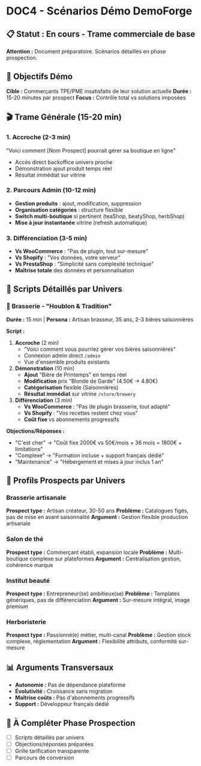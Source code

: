 # DOC4 - Scénarios Démo DemoForge

## 📋 Statut : En cours - Trame commerciale de base

**Attention :** Document préparatoire. Scénarios détaillés en phase prospection.

## 🎯 Objectifs Démo

**Cible :** Commerçants TPE/PME insatisfaits de leur solution actuelle
**Durée :** 15-20 minutes par prospect
**Focus :** Contrôle total vs solutions imposées

## 🎬 Trame Générale (15-20 min)

### 1. Accroche (2-3 min)

"Voici comment [Nom Prospect] pourrait gérer sa boutique en ligne"

- Accès direct backoffice univers proche
- Démonstration ajout produit temps réel
- Résultat immédiat sur vitrine

### 2. Parcours Admin (10-12 min)

- **Gestion produits** : ajout, modification, suppression
- **Organisation catégories** : structure flexible
- **Switch multi-boutique** si pertinent (teaShop, beatyShop, herbShop)
- **Mise à jour instantanée** vitrine (refresh automatique)

### 3. Différenciation (3-5 min)

- **Vs WooCommerce** : "Pas de plugin, tout sur-mesure"
- **Vs Shopify** : "Vos données, votre serveur"
- **Vs PrestaShop** : "Simplicité sans complexité technique"
- **Maîtrise totale** des données et personnalisation

## 🎯 Scripts Détaillés par Univers

### 🍺 Brasserie - "Houblon & Tradition"

**Durée :** 15 min | **Persona :** Artisan brasseur, 35 ans, 2-3 bières saisonnières

**Script :**

1. **Accroche** (2 min)
   - "Voici comment vous pourriez gérer vos bières saisonnières"
   - Connexion admin direct `/admin`
   - Vue d'ensemble produits existants
2. **Démonstration** (10 min)
   - **Ajout** "Bière de Printemps" en temps réel
   - **Modification** prix "Blonde de Garde" (4.50€ → 4.80€)
   - **Catégorisation** flexible (Saisonnières)
   - **Résultat immédiat** sur vitrine `/store/brewery`
3. **Différenciation** (3 min)
   - **Vs WooCommerce** : "Pas de plugin brasserie, tout adapté"
   - **Vs Shopify** : "Vos recettes restent chez vous"
   - **Coût fixe** vs abonnements progressifs

**Objections/Réponses :**

- "C'est cher" → "Coût fixe 2000€ vs 50€/mois × 36 mois = 1800€ + limitations"
- "Complexe" → "Formation incluse + support français dédié"
- "Maintenance" → "Hébergement et mises à jour inclus 1 an"

## 🏪 Profils Prospects par Univers

### Brasserie artisanale

**Prospect type :** Artisan créateur, 30-50 ans
**Problème :** Catalogues figés, pas de mise en avant saisonnalité
**Argument :** Gestion flexible production artisanale

### Salon de thé

**Prospect type :** Commerçant établi, expansion locale
**Problème :** Multi-boutique complexe sur plateformes
**Argument :** Centralisation gestion, cohérence marque

### Institut beauté

**Prospect type :** Entrepreneur(se) ambitieux(se)
**Problème :** Templates génériques, pas de différenciation
**Argument :** Sur-mesure intégral, image premium

### Herboristerie

**Prospect type :** Passionné(e) métier, multi-canal
**Problème :** Gestion stock complexe, réglementation
**Argument :** Flexibilité attributs, conformité sur-mesure

## 📊 Arguments Transversaux

- **Autonomie :** Pas de dépendance plateforme
- **Évolutivité :** Croissance sans migration
- **Maîtrise coûts :** Pas d'abonnements progressifs
- **Support :** Développeur français dédié

## 📝 À Compléter Phase Prospection

- [ ] Scripts détaillés par univers
- [ ] Objections/réponses préparées
- [ ] Grille tarification transparente
- [ ] Parcours de conversion
